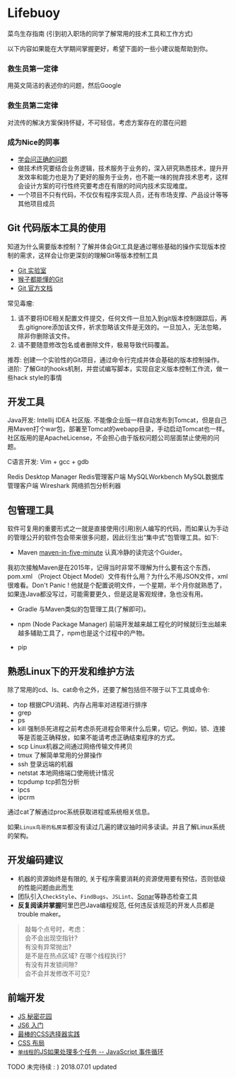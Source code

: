 # Lifebuoy
菜鸟生存指南  (引到初入职场的同学了解常用的技术工具和工作方式)

以下内容如果能在大学期间掌握更好，希望下面的一些小建议能帮助到你。


### 救生员第一定律
用英文简洁的表述你的问题，然后Google
### 救生员第二定律
对流传的解决方案保持怀疑，不可轻信，考虑方案存在的潜在问题
### 成为Nice的同事
* [学会问正确的问题](https://github.com/ryanhanwu/How-To-Ask-Questions-The-Smart-Way)
* 做技术终究要结合业务逻辑，技术服务于业务的，深入研究熟悉技术，提升开发效率和能力也是为了更好的服务于业务，也不能一味的抛弃技术思考，这样会设计方案的可行性终究要考虑在有限的时间内技术实现难度。
* 一个项目不只有代码，不仅仅有程序实现人员，还有市场支撑、产品设计等等其他项目成员

## Git 代码版本工具的使用
知道为什么需要版本控制？了解并体会Git工具是通过哪些基础的操作实现版本控制的需求，这样会让你更深刻的理解Git等版本控制工具
* [Git 实验室](https://learngitbranching.js.org/)
* [猴子都能懂的Git](https://backlog.com/git-tutorial/cn/)
* [Git 官方文档](https://git-scm.com/book/zh/v2)

常见毒瘤:
1. 请不要将IDE相关配置文件提交，任何文件一旦加入到git版本控制跟踪后，再去.gitignore添加该文件，祈求忽略该文件是无效的。一旦加入，无法忽略，除非你删除该文件。
2. 请不要随意修改包名或者删除文件，极易导致代码覆盖。

推荐: 创建一个实验性的Git项目，通过命令行完成并体会基础的版本控制操作。  
进阶: 了解Git的hooks机制，并尝试编写脚本，实现自定义版本控制工作流，做一些hack style的事情  

## 开发工具
Java开发: Intellij IDEA 社区版.  不能像企业版一样自动发布到Tomcat，但是自己用Maven打个war包，部署至Tomcat的webapp目录，手动启动Tomcat也一样。社区版用的是ApacheLicense，不会担心由于版权问题公司层面禁止使用的问题。

C语言开发: Vim + gcc + gdb 

Redis Desktop Manager Redis管理客户端 
MySQLWorkbench MySQL数据库管理客户端 
Wireshark 网络抓包分析利器 

## 包管理工具
软件可复用的重要形式之一就是直接使用(引用)别人编写的代码，而如果认为手动的管理公开的软件包会带来很多问题，因此衍生出“集中式”包管理工具。如下:
* Maven  [maven-in-five-minute](https://maven.apache.org/guides/getting-started/maven-in-five-minutes.html) 认真冷静的读完这个Guider。

我初次接触Maven是在2015年，记得当时非常不理解为什么要有这个东西，pom.xml （Project Object Model）文件有什么用？为什么不用JSON文件，xml很难看。Don't Panic ! 他就是个配置说明文件，一个星期，半个月你就熟悉了，如果连Java都没写过，可能需要更久，但是这是客观规律，急也没有用。

* Gradle 与Maven类似的包管理工具(了解即可)。

* npm (Node Package Manager)
 前端开发越来越工程化的时候就衍生出越来越多辅助工具了，npm也是这个过程中的产物。
* pip

## 熟悉Linux下的开发和维护方法

除了常用的cd、ls、cat命令之外，还要了解包括但不限于以下工具或命令:

* top 根据CPU消耗、内存占用率对进程进行排序
* grep
* ps
* kill 强制杀死进程之前考虑杀死进程会带来什么后果，切记。例如，锁、连接等是否能正确释放，如果不能请考虑正确结束程序的方式。
* scp Linux机器之间通过网络传输文件拷贝
* tmux 了解简单常用的分屏操作
* ssh 登录远端的机器
* netstat 本地网络端口使用统计情况
* tcpdump tcp抓包分析
* ipcs
* ipcrm

通过cat了解通过proc系统获取进程或系统相关信息。

如果`Linux鸟哥的私房菜`都没有读过几遍的建议抽时间多读读。并且了解Linux系统的架构。

## 开发编码建议
* 机器的资源始终是有限的, 关于程序需要消耗的资源使用要有预估，否则低级的性能问题由此而生 
* 团队引入`CheckStyle`、`FindBugs`、`JSLint`、[Sonar](https://www.sonarsource.com/plans-and-pricing/community/)等静态检查工具 
* **反复阅读并掌握**阿里巴巴Java编程规范, 任何违反该规范的开发人员都是trouble maker。 

> 敲每个点号时，考虑：  
会不会出现空指针?  
有没有异常抛出?  
是不是在热点区域? 
在哪个线程执行?  
有没有并发锁间隙?  
会不会并发修改不可见? 

## 前端开发
* [JS 秘密花园](http://bonsaiden.github.io/JavaScript-Garden/zh/#object.forinloop)
* [JS6 入门](http://es6.ruanyifeng.com/?search=import&x=0&y=0)
* [最棒的CSS选择器实践](https://flukeout.github.io/)
* [CSS 布局](http://zh.learnlayout.com/)
* [`单线程`的JS如果处理多个任务 -- JavaScript 事件循环](https://vimeo.com/96425312)

TODO 未完待续 : ) 2018.07.01 updated